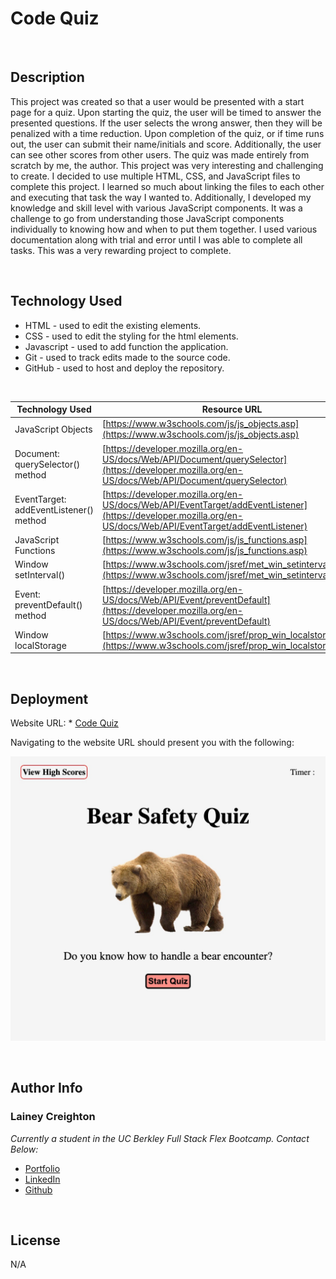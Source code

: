 # Code Quiz

<br>

## Description

This project was created so that a user would be presented with a start page for a quiz. Upon starting the quiz, the user will be timed to answer the presented questions. If the user selects the wrong answer, then they will be penalized with a time reduction. Upon completion of the quiz, or if time runs out, the user can submit their name/initials and score. Additionally, the user can see other scores from other users. The quiz was made entirely from scratch by me, the author. This project was very interesting and challenging to create. I decided to use multiple HTML, CSS, and JavaScript files to complete this project. I learned so much about linking the files to each other and executing that task the way I wanted to. Additionally, I developed my knowledge and skill level with various JavaScript components. It was a challenge to go from understanding those JavaScript components individually to knowing how and when to put them together. I used various documentation along with trial and error until I was able to complete all tasks. This was a very rewarding project to complete.

<br>

## Technology Used

- HTML - used to edit the existing elements.
- CSS - used to edit the styling for the html elements.
- Javascript - used to add function the application.
- Git - used to track edits made to the source code.
- GitHub - used to host and deploy the repository.

<br>

| Technology Used         | Resource URL           | 
| ------------- |-------------| 
| JavaScript Objects  | [https://www.w3schools.com/js/js_objects.asp](https://www.w3schools.com/js/js_objects.asp) | 
| Document: querySelector() method    | [https://developer.mozilla.org/en-US/docs/Web/API/Document/querySelector](https://developer.mozilla.org/en-US/docs/Web/API/Document/querySelector)      |   
| EventTarget: addEventListener() method | [https://developer.mozilla.org/en-US/docs/Web/API/EventTarget/addEventListener](https://developer.mozilla.org/en-US/docs/Web/API/EventTarget/addEventListener)     |    
 | JavaScript Functions  | [https://www.w3schools.com/js/js_functions.asp](https://www.w3schools.com/js/js_functions.asp) | 
| Window setInterval() | [https://www.w3schools.com/jsref/met_win_setinterval.asp](https://www.w3schools.com/jsref/met_win_setinterval.asp) | 
| Event: preventDefault() method  | [https://developer.mozilla.org/en-US/docs/Web/API/Event/preventDefault](https://developer.mozilla.org/en-US/docs/Web/API/Event/preventDefault) | 
| Window localStorage  | [https://www.w3schools.com/jsref/prop_win_localstorage.asp](https://www.w3schools.com/jsref/prop_win_localstorage.asp) | 

<br>

## Deployment

Website URL: * [Code Quiz](https://laineycreighton.github.io/code-quiz/)

Navigating to the website URL should present you with the following:

![alt text](./assets/images/code-quiz-screenshot.jpg)
  
  <br>

## Author Info

### Lainey Creighton

*Currently a student in the UC Berkley Full Stack Flex Bootcamp. Contact Below:* 

* [Portfolio](https://laineycreighton.github.io/portfolio/)
* [LinkedIn](https://www.linkedin.com/in/lainey-creighton/)
* [Github](https://github.com/laineycreighton)

<br>

## License

N/A